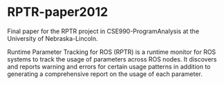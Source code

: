 RPTR-paper2012
==============

Final paper for the RPTR project in CSE990-ProgramAnalysis at the University of Nebraska-Lincoln.

Runtime Parameter Tracking for ROS (RPTR) is a runtime monitor for ROS systems to track the usage of parameters across ROS nodes. It discovers and reports warning and errors for certain usage patterns in addition to generating a comprehensive report on the usage of each parameter.
